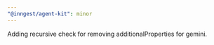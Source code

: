 ```yaml
---
"@inngest/agent-kit": minor
---
```


Adding recursive check for removing additionalProperties for gemini.
